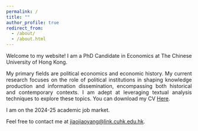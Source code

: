 ```yaml
---
permalink: /
title: ""
author_profile: true
redirect_from: 
  - /about/
  - /about.html
---
```


<div style="text-align: justify;">

<p>Welcome to my website! I am a PhD Candidate in Economics at The Chinese University of Hong Kong.</p>

<p>My primary fields are political economics and economic history. My current research focuses on the role of political institutions in shaping knowledge production and information dissemination, encompassing both historical and contemporary contexts. I am adept at leveraging textual analysis techniques to explore these topics. You can download my CV <a href="../assets/CV_Yangjiaojiao2024.pdf">Here</a>.</p>

<p>I am on the 2024-25 academic job market.</p>

<p>Feel free to contact me at <a href="mailto:jiaojiaoyang@link.cuhk.edu.hk">jiaojiaoyang@link.cuhk.edu.hk</a>.</p>

</div>


